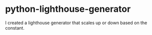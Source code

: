 # python-lighthouse-generator
I created a lighthouse generator that scales up or down based on the constant.
